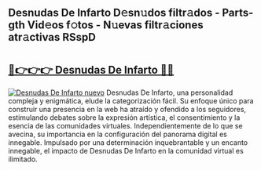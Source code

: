 ## Desnudas De Infarto D𝚎sn𝚞dos filtr𝚊dos - Parts-gth Vid𝚎os f𝚘tos - N𝚞evas filtr𝚊ciones atr𝚊ctivas RSspD

# <h2><a href="http://mb4lki.tromn.icu/?c=Desnudas+De+Infarto">🔗👉👉👉 Desnudas De Infarto 🔗🔗</a></h2>

[![Desnudas De Infarto nuevo](https://i.imgur.com/pEAQMta.gif)](http://mb4lki.tromn.icu/?c=Desnudas+De+Infarto)
Desnudas De Infarto, una personalidad compleja y enigmática, elude la categorización fácil. Su enfoque único para construir una presencia en la web ha atraído y ofendido a los seguidores, estimulando debates sobre la expresión artística, el consentimiento y la esencia de las comunidades virtuales. Independientemente de lo que se avecina, su importancia en la configuración del panorama digital es innegable. Impulsado por una determinación inquebrantable y un encanto innegable, el impacto de Desnudas De Infarto en la comunidad virtual es ilimitado.
